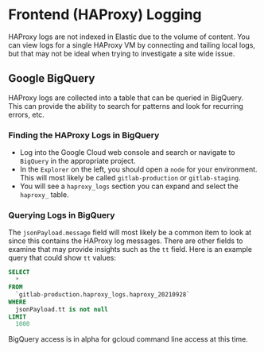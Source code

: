 # Frontend (HAProxy) Logging
HAProxy logs are not indexed in Elastic due to the volume of content. You can
view logs for a single HAProxy VM by connecting and tailing local logs, but
that may not be ideal when trying to investigate a site wide issue.

## Google BigQuery
HAProxy logs are collected into a table that can be queried in BigQuery. This
can provide the ability to search for patterns and look for recurring errors,
etc.

### Finding the HAProxy Logs in BigQuery
* Log into the Google Cloud web console and search or navigate to `BigQuery` in
the appropriate project.
* In the `Explorer` on the left, you should open a `node` for your environment.
  This will most likely be called `gitlab-production` or `gitlab-staging`.
* You will see a `haproxy_logs` section you can expand and select the
  `haproxy_` table.

### Querying Logs in BigQuery
The `jsonPayload.message` field will most likely be a common item to look at
since this contains the HAProxy log messages. There are other fields to
examine that may provide insights such as the `tt` field. Here is an example
query that could show `tt` values:
```sql
SELECT
  *
FROM
  `gitlab-production.haproxy_logs.haproxy_20210928`
WHERE
  jsonPayload.tt is not null
LIMIT
  1000
```

BigQuery access is in alpha for gcloud command line access at this time.
